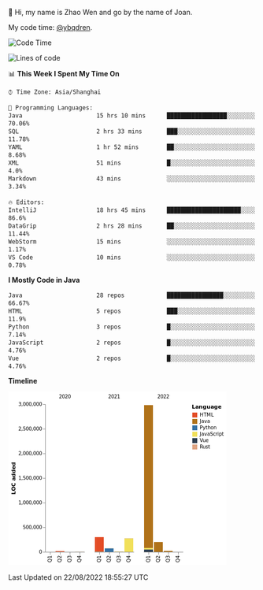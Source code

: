 :wave: Hi, my name is Zhao Wen and go by the name of Joan.

My code time: [@ybqdren](https://wakatime.com/@ybqdren).


<!--START_SECTION:waka-->
![Code Time](http://img.shields.io/badge/Code%20Time-1%2C066%20hrs%2028%20mins-blue)

![Lines of code](https://img.shields.io/badge/From%20Hello%20World%20I%27ve%20Written-4%20Million%20lines%20of%20code-blue)

📊 **This Week I Spent My Time On** 

```text
⌚︎ Time Zone: Asia/Shanghai

💬 Programming Languages: 
Java                     15 hrs 10 mins      █████████████████░░░░░░░░   70.06% 
SQL                      2 hrs 33 mins       ███░░░░░░░░░░░░░░░░░░░░░░   11.78% 
YAML                     1 hr 52 mins        ██░░░░░░░░░░░░░░░░░░░░░░░   8.68% 
XML                      51 mins             █░░░░░░░░░░░░░░░░░░░░░░░░   4.0% 
Markdown                 43 mins             ░░░░░░░░░░░░░░░░░░░░░░░░░   3.34%

🔥 Editors: 
IntelliJ                 18 hrs 45 mins      █████████████████████░░░░   86.6% 
DataGrip                 2 hrs 28 mins       ██░░░░░░░░░░░░░░░░░░░░░░░   11.44% 
WebStorm                 15 mins             ░░░░░░░░░░░░░░░░░░░░░░░░░   1.17% 
VS Code                  10 mins             ░░░░░░░░░░░░░░░░░░░░░░░░░   0.78%

```

**I Mostly Code in Java** 

```text
Java                     28 repos            ████████████████░░░░░░░░░   66.67% 
HTML                     5 repos             ███░░░░░░░░░░░░░░░░░░░░░░   11.9% 
Python                   3 repos             █░░░░░░░░░░░░░░░░░░░░░░░░   7.14% 
JavaScript               2 repos             █░░░░░░░░░░░░░░░░░░░░░░░░   4.76% 
Vue                      2 repos             █░░░░░░░░░░░░░░░░░░░░░░░░   4.76%

```


**Timeline**

![Chart not found](https://raw.githubusercontent.com/ybqdren/ybqdren/main/charts/bar_graph.png) 


 Last Updated on 22/08/2022 18:55:27 UTC
<!--END_SECTION:waka-->

